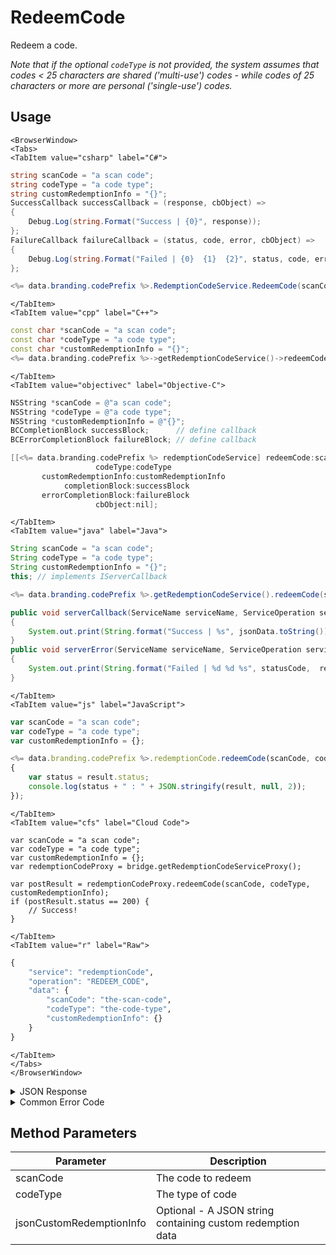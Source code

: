 # RedeemCode

Redeem a code. 

_Note that if the optional `codeType` is not provided, the system assumes that codes < 25 characters are shared ('multi-use') codes - while codes of 25 characters or more are personal ('single-use') codes._

<PartialServop service_name="redemptionCode" operation_name="REDEEM_CODE" />

## Usage

```mdx-code-block
<BrowserWindow>
<Tabs>
<TabItem value="csharp" label="C#">
```

```csharp
string scanCode = "a scan code";
string codeType = "a code type";
string customRedemptionInfo = "{}";
SuccessCallback successCallback = (response, cbObject) =>
{
    Debug.Log(string.Format("Success | {0}", response));
};
FailureCallback failureCallback = (status, code, error, cbObject) =>
{
    Debug.Log(string.Format("Failed | {0}  {1}  {2}", status, code, error));
};

<%= data.branding.codePrefix %>.RedemptionCodeService.RedeemCode(scanCode, codeType, customRedemptionInfo, successCallback, failureCallback);
```

```mdx-code-block
</TabItem>
<TabItem value="cpp" label="C++">
```

```cpp
const char *scanCode = "a scan code";
const char *codeType = "a code type";
const char *customRedemptionInfo = "{}";
<%= data.branding.codePrefix %>->getRedemptionCodeService()->redeemCode(scanCode, codeType, customRedemptionInfo, this);
```

```mdx-code-block
</TabItem>
<TabItem value="objectivec" label="Objective-C">
```

```objectivec
NSString *scanCode = @"a scan code";
NSString *codeType = @"a code type";
NSString *customRedemptionInfo = @"{}";
BCCompletionBlock successBlock;      // define callback
BCErrorCompletionBlock failureBlock; // define callback

[[<%= data.branding.codePrefix %> redemptionCodeService] redeemCode:scanCode
                   codeType:codeType
       customRedemptionInfo:customRedemptionInfo
            completionBlock:successBlock
       errorCompletionBlock:failureBlock
                   cbObject:nil];
```

```mdx-code-block
</TabItem>
<TabItem value="java" label="Java">
```

```java
String scanCode = "a scan code";
String codeType = "a code type";
String customRedemptionInfo = "{}";
this; // implements IServerCallback

<%= data.branding.codePrefix %>.getRedemptionCodeService().redeemCode(scanCode, codeType, customRedemptionInfo, this);

public void serverCallback(ServiceName serviceName, ServiceOperation serviceOperation, JSONObject jsonData)
{
    System.out.print(String.format("Success | %s", jsonData.toString()));
}
public void serverError(ServiceName serviceName, ServiceOperation serviceOperation, int statusCode, int reasonCode, String jsonError)
{
    System.out.print(String.format("Failed | %d %d %s", statusCode,  reasonCode, jsonError.toString()));
}
```

```mdx-code-block
</TabItem>
<TabItem value="js" label="JavaScript">
```

```javascript
var scanCode = "a scan code";
var codeType = "a code type";
var customRedemptionInfo = {};

<%= data.branding.codePrefix %>.redemptionCode.redeemCode(scanCode, codeType, customRedemptionInfo, result =>
{
	var status = result.status;
	console.log(status + " : " + JSON.stringify(result, null, 2));
});
```

```mdx-code-block
</TabItem>
<TabItem value="cfs" label="Cloud Code">
```

```cfscript
var scanCode = "a scan code";
var codeType = "a code type";
var customRedemptionInfo = {};
var redemptionCodeProxy = bridge.getRedemptionCodeServiceProxy();

var postResult = redemptionCodeProxy.redeemCode(scanCode, codeType, customRedemptionInfo);
if (postResult.status == 200) {
    // Success!
}
```

```mdx-code-block
</TabItem>
<TabItem value="r" label="Raw">
```

```r
{
	"service": "redemptionCode",
	"operation": "REDEEM_CODE",
	"data": {
		"scanCode": "the-scan-code",
		"codeType": "the-code-type",
		"customRedemptionInfo": {}
	}
}
```

```mdx-code-block
</TabItem>
</Tabs>
</BrowserWindow>
```

<details>
<summary>JSON Response</summary>

```json
{
  "data": {
    "gameId": "23782",
    "scanCode": "vfaok-yu7gy-y4ida-jhibz-rtikc",
    "codeType": "ct",
    "redemptionCodeId": "ea2db0da-ef7b-4390-b747-df2eafaba2a3",
    "version": 2,
    "codeState": "Redeemed",
    "customCodeInfo": {},
    "customRedemptionInfo": {},
    "redeemedByProfileId": "c5ecdbda-5f91-41a9-96aa-174f412f7657",
    "redeemedByProfileName": "",
    "invalidationReason": null,
    "createdAt": 1655757623392,
    "activatedAt": 1655757623392,
    "redeemedAt": 1655758430895,
    "invalidatedAt": null,
    "updatedAt": 1655757623392
  },
  "status": 200
}
```
</details>

<details>
<summary>Common Error Code</summary>

### Status Codes
Code | Name | Description
---- | ---- | -----------
40395 | REDEMPTION_CODE_NOT_FOUND | The specified code was not found
40398 | REDEMPTION_CODE_NOT_ACTIVE | The specified code is not active
40399 | REDEMPTION_CODE_TYPE_NOT_FOUND | The specified code type was not found
40401 | REDEMPTION_CODE_REDEEMED | The code has already been redeemed
40402 | REDEMPTION_CODE_REDEEMED_BY_SELF | The code has already been redeemed by the calling user
40403 | REDEMPTION_CODE_REDEEMED_BY_OTHER | The code has already been redeemed by another user

</details>


## Method Parameters
Parameter | Description
--------- | -----------
scanCode | The code to redeem
codeType | The type of code
jsonCustomRedemptionInfo | Optional - A JSON string containing custom redemption data
#
